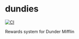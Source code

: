 # dundies
[![CI](https://github.com/MaderG/dundies/actions/workflows/main.yml/badge.svg)](https://github.com/MaderG/dundies/actions/workflows/main.yml)


Rewards system for Dunder Mifflin
